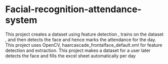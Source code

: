 # Facial-recognition-attendance-system
This project creates a dataset using feature detection , trains on the dataset , and then detects the face and hence marks the attendance for the day.
This project uses OpenCV, haarcascade_frontalface_default.xml for feature detection and extraction.
This project makes a dataset for a user later detects the face and fills the excel sheet automatically per day
